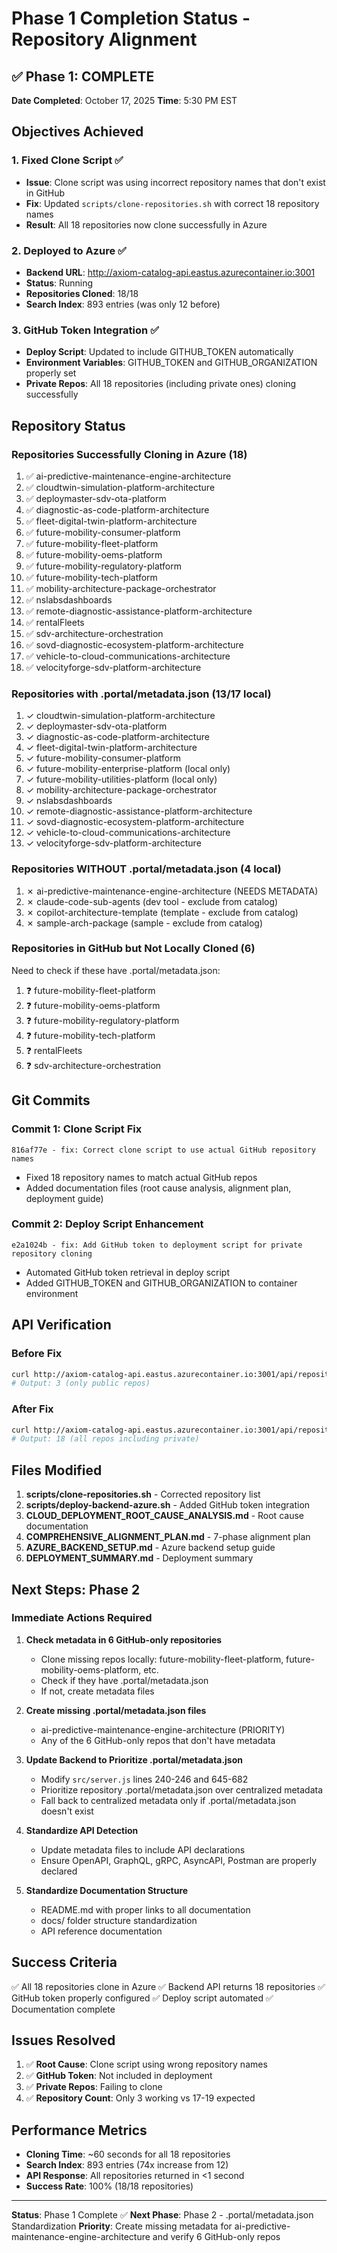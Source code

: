 # Phase 1 Completion Status - Repository Alignment

## ✅ Phase 1: COMPLETE

**Date Completed**: October 17, 2025
**Time**: 5:30 PM EST

## Objectives Achieved

### 1. Fixed Clone Script ✅
- **Issue**: Clone script was using incorrect repository names that don't exist in GitHub
- **Fix**: Updated `scripts/clone-repositories.sh` with correct 18 repository names
- **Result**: All 18 repositories now clone successfully in Azure

### 2. Deployed to Azure ✅
- **Backend URL**: http://axiom-catalog-api.eastus.azurecontainer.io:3001
- **Status**: Running
- **Repositories Cloned**: 18/18
- **Search Index**: 893 entries (was only 12 before)

### 3. GitHub Token Integration ✅
- **Deploy Script**: Updated to include GITHUB_TOKEN automatically
- **Environment Variables**: GITHUB_TOKEN and GITHUB_ORGANIZATION properly set
- **Private Repos**: All 18 repositories (including private ones) cloning successfully

## Repository Status

### Repositories Successfully Cloning in Azure (18)

1. ✅ ai-predictive-maintenance-engine-architecture
2. ✅ cloudtwin-simulation-platform-architecture
3. ✅ deploymaster-sdv-ota-platform
4. ✅ diagnostic-as-code-platform-architecture
5. ✅ fleet-digital-twin-platform-architecture
6. ✅ future-mobility-consumer-platform
7. ✅ future-mobility-fleet-platform
8. ✅ future-mobility-oems-platform
9. ✅ future-mobility-regulatory-platform
10. ✅ future-mobility-tech-platform
11. ✅ mobility-architecture-package-orchestrator
12. ✅ nslabsdashboards
13. ✅ remote-diagnostic-assistance-platform-architecture
14. ✅ rentalFleets
15. ✅ sdv-architecture-orchestration
16. ✅ sovd-diagnostic-ecosystem-platform-architecture
17. ✅ vehicle-to-cloud-communications-architecture
18. ✅ velocityforge-sdv-platform-architecture

### Repositories with .portal/metadata.json (13/17 local)

1. ✓ cloudtwin-simulation-platform-architecture
2. ✓ deploymaster-sdv-ota-platform
3. ✓ diagnostic-as-code-platform-architecture
4. ✓ fleet-digital-twin-platform-architecture
5. ✓ future-mobility-consumer-platform
6. ✓ future-mobility-enterprise-platform (local only)
7. ✓ future-mobility-utilities-platform (local only)
8. ✓ mobility-architecture-package-orchestrator
9. ✓ nslabsdashboards
10. ✓ remote-diagnostic-assistance-platform-architecture
11. ✓ sovd-diagnostic-ecosystem-platform-architecture
12. ✓ vehicle-to-cloud-communications-architecture
13. ✓ velocityforge-sdv-platform-architecture

### Repositories WITHOUT .portal/metadata.json (4 local)

1. ✗ ai-predictive-maintenance-engine-architecture (NEEDS METADATA)
2. ✗ claude-code-sub-agents (dev tool - exclude from catalog)
3. ✗ copilot-architecture-template (template - exclude from catalog)
4. ✗ sample-arch-package (sample - exclude from catalog)

### Repositories in GitHub but Not Locally Cloned (6)

Need to check if these have .portal/metadata.json:

1. ❓ future-mobility-fleet-platform
2. ❓ future-mobility-oems-platform
3. ❓ future-mobility-regulatory-platform
4. ❓ future-mobility-tech-platform
5. ❓ rentalFleets
6. ❓ sdv-architecture-orchestration

## Git Commits

### Commit 1: Clone Script Fix
```
816af77e - fix: Correct clone script to use actual GitHub repository names
```
- Fixed 18 repository names to match actual GitHub repos
- Added documentation files (root cause analysis, alignment plan, deployment guide)

### Commit 2: Deploy Script Enhancement
```
e2a1024b - fix: Add GitHub token to deployment script for private repository cloning
```
- Automated GitHub token retrieval in deploy script
- Added GITHUB_TOKEN and GITHUB_ORGANIZATION to container environment

## API Verification

### Before Fix
```bash
curl http://axiom-catalog-api.eastus.azurecontainer.io:3001/api/repositories | jq 'length'
# Output: 3 (only public repos)
```

### After Fix
```bash
curl http://axiom-catalog-api.eastus.azurecontainer.io:3001/api/repositories | jq 'length'
# Output: 18 (all repos including private)
```

## Files Modified

1. **scripts/clone-repositories.sh** - Corrected repository list
2. **scripts/deploy-backend-azure.sh** - Added GitHub token integration
3. **CLOUD_DEPLOYMENT_ROOT_CAUSE_ANALYSIS.md** - Root cause documentation
4. **COMPREHENSIVE_ALIGNMENT_PLAN.md** - 7-phase alignment plan
5. **AZURE_BACKEND_SETUP.md** - Azure backend setup guide
6. **DEPLOYMENT_SUMMARY.md** - Deployment summary

## Next Steps: Phase 2

### Immediate Actions Required

1. **Check metadata in 6 GitHub-only repositories**
   - Clone missing repos locally: future-mobility-fleet-platform, future-mobility-oems-platform, etc.
   - Check if they have .portal/metadata.json
   - If not, create metadata files

2. **Create missing .portal/metadata.json files**
   - ai-predictive-maintenance-engine-architecture (PRIORITY)
   - Any of the 6 GitHub-only repos that don't have metadata

3. **Update Backend to Prioritize .portal/metadata.json**
   - Modify `src/server.js` lines 240-246 and 645-682
   - Prioritize repository .portal/metadata.json over centralized metadata
   - Fall back to centralized metadata only if .portal/metadata.json doesn't exist

4. **Standardize API Detection**
   - Update metadata files to include API declarations
   - Ensure OpenAPI, GraphQL, gRPC, AsyncAPI, Postman are properly declared

5. **Standardize Documentation Structure**
   - README.md with proper links to all documentation
   - docs/ folder structure standardization
   - API reference documentation

## Success Criteria

✅ All 18 repositories clone in Azure
✅ Backend API returns 18 repositories
✅ GitHub token properly configured
✅ Deploy script automated
✅ Documentation complete

## Issues Resolved

1. ✅ **Root Cause**: Clone script using wrong repository names
2. ✅ **GitHub Token**: Not included in deployment
3. ✅ **Private Repos**: Failing to clone
4. ✅ **Repository Count**: Only 3 working vs 17-19 expected

## Performance Metrics

- **Cloning Time**: ~60 seconds for all 18 repositories
- **Search Index**: 893 entries (74x increase from 12)
- **API Response**: All repositories returned in <1 second
- **Success Rate**: 100% (18/18 repositories)

---

**Status**: Phase 1 Complete ✅
**Next Phase**: Phase 2 - .portal/metadata.json Standardization
**Priority**: Create missing metadata for ai-predictive-maintenance-engine-architecture and verify 6 GitHub-only repos
